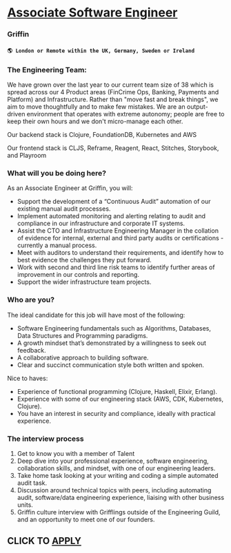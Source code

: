 # [Associate Software Engineer](https://www.remotewlb.com/apply/associate-software-engineer-117329)  
### Griffin  
#### `🌎 London or Remote within the UK, Germany, Sweden or Ireland`  

### The Engineering Team:

We have grown over the last year to our current team size of 38 which is spread across our 4 Product areas (FinCrime Ops, Banking, Payments and Platform) and Infrastructure. Rather than "move fast and break things", we aim to move thoughtfully and to make few mistakes. We are an output-driven environment that operates with extreme autonomy; people are free to keep their own hours and we don't micro-manage each other.

Our backend stack is Clojure, FoundationDB, Kubernetes and AWS

Our frontend stack is CLJS, Reframe, Reagent, React, Stitches, Storybook, and Playroom

### What will you be doing here?

As an Associate Engineer at Griffin, you will:

  * Support the development of a “Continuous Audit” automation of our existing manual audit processes.
  * Implement automated monitoring and alerting relating to audit and compliance in our infrastructure and corporate IT systems.
  * Assist the CTO and Infrastructure Engineering Manager in the collation of evidence for internal, external and third party audits or certifications - currently a manual process.
  * Meet with auditors to understand their requirements, and identify how to best evidence the challenges they put forward.
  * Work with second and third line risk teams to identify further areas of improvement in our controls and reporting.
  * Support the wider infrastructure team projects.

### Who are you?

The ideal candidate for this job will have most of the following:

  * Software Engineering fundamentals such as Algorithms, Databases, Data Structures and Programming paradigms.
  * A growth mindset that’s demonstrated by a willingness to seek out feedback.
  * A collaborative approach to building software.
  * Clear and succinct communication style both written and spoken.

Nice to haves:

  * Experience of functional programming (Clojure, Haskell, Elixir, Erlang).
  * Experience with some of our engineering stack (AWS, CDK, Kubernetes, Clojure).
  * You have an interest in security and compliance, ideally with practical experience.

### The interview process

  1. Get to know you with a member of Talent
  2. Deep dive into your professional experience, software engineering, collaboration skills, and mindset, with one of our engineering leaders.
  3. Take home task looking at your writing and coding a simple automated audit task.
  4. Discussion around technical topics with peers, including automating audit, software/data engineering experience, liaising with other business units.
  5. Griffin culture interview with Grifflings outside of the Engineering Guild, and an opportunity to meet one of our founders.  
  

  
## CLICK TO [APPLY](https://www.remotewlb.com/apply/associate-software-engineer-117329)

